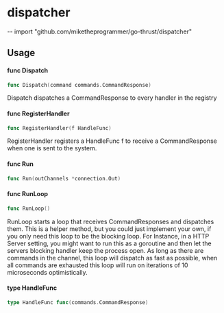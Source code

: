 # dispatcher
--
    import "github.com/miketheprogrammer/go-thrust/dispatcher"


## Usage

#### func  Dispatch

```go
func Dispatch(command commands.CommandResponse)
```
Dispatch dispatches a CommandResponse to every handler in the registry

#### func  RegisterHandler

```go
func RegisterHandler(f HandleFunc)
```
RegisterHandler registers a HandleFunc f to receive a CommandResponse when one
is sent to the system.

#### func  Run

```go
func Run(outChannels *connection.Out)
```

#### func  RunLoop

```go
func RunLoop()
```
RunLoop starts a loop that receives CommandResponses and dispatches them. This
is a helper method, but you could just implement your own, if you only need this
loop to be the blocking loop. For Instance, in a HTTP Server setting, you might
want to run this as a goroutine and then let the servers blocking handler keep
the process open. As long as there are commands in the channel, this loop will
dispatch as fast as possible, when all commands are exhausted this loop will run
on iterations of 10 microseconds optimistically.

#### type HandleFunc

```go
type HandleFunc func(commands.CommandResponse)
```
